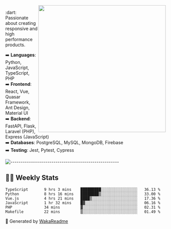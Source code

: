 <img src="https://github-readme-stats.vercel.app/api?username=iguit0&show_icons=true&include_all_commits=true&count_private=true&theme=dracula" min-width="400px" max-width="400px" width="400px" align="right" />

<p align="left"> 
  :dart: Passionate about creating responsive and high performance products.
</p>

<p align="left">
  ➡️ <strong>Languages</strong>: Python, JavaScript, TypeScript, PHP<br>
  ➡️ <strong>Frontend</strong>: React, Vue, Quasar Framework, Ant Design, Material UI<br>
  ➡️ <strong>Backend</strong>: FastAPI, Flask, Laravel (PHP), Express (JavaScript)<br>
  ➡️ <strong>Databases</strong>: PostgreSQL, MySQL, MongoDB, Firebase<br>
  ➡️ <strong>Testing</strong>: Jest, Pytest, Cypress<br>
</p>

![-----------------------------------------------------](https://raw.githubusercontent.com/andreasbm/readme/master/assets/lines/vintage.png)

## :man_technologist: Weekly Stats
<!--START_SECTION:waka-->

```text
TypeScript       9 hrs 3 mins    █████████░░░░░░░░░░░░░░░░   36.13 %
Python           8 hrs 16 mins   ████████▒░░░░░░░░░░░░░░░░   33.00 %
Vue.js           4 hrs 21 mins   ████▒░░░░░░░░░░░░░░░░░░░░   17.36 %
JavaScript       1 hr 32 mins    █▓░░░░░░░░░░░░░░░░░░░░░░░   06.16 %
PHP              34 mins         ▓░░░░░░░░░░░░░░░░░░░░░░░░   02.31 %
Makefile         22 mins         ▒░░░░░░░░░░░░░░░░░░░░░░░░   01.49 %
```

<!--END_SECTION:waka-->

🚀 Generated by [WakaReadme](https://github.com/athul/waka-readme)
